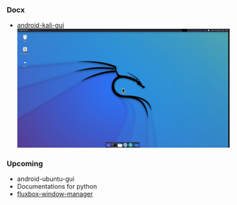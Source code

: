 ### Docx
* [android-kali-gui](https://github.com/harsh7i/Docx/tree/main/android-kali-gui#hello-world-)
   <img src="android-kali-gui/assets/kali-linux.jpg">

### Upcoming
* android-ubuntu-gui
* Documentations for python
* [fluxbox-window-manager](https://github.com/harsh7i/Docx/tree/main/android-kali-fluxbox#hello-world-)

